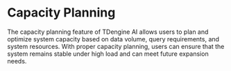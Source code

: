 # Capacity Planning

The capacity planning feature of TDengine AI allows users to plan and optimize system capacity based on data volume, query requirements, and system resources. With proper capacity planning, users can ensure that the system remains stable under high load and can meet future expansion needs.